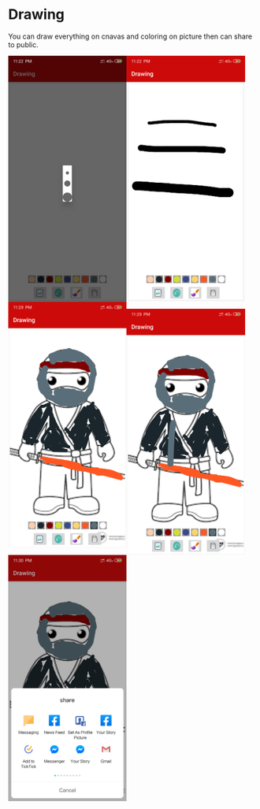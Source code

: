 # Drawing
You can draw everything on cnavas and coloring on picture then can share to public.

<img src="screenshots/drawing_1.png" height=500 margin-right = 50 align="left"> <img align="center" src="screenshots/drawing_2.png" height=500>   <img align="left" src="screenshots/drawing_3.png" height=500>


 <img src="screenshots/drawing_4.png" height=500 align="left">   <img align="left" src="screenshots/drawing_5.png" height=500>
